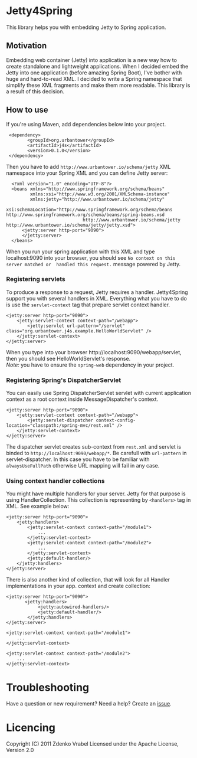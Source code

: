 # Jetty4Spring

This library helps you with embedding Jetty to Spring application.

## Motivation

Embedding web container (Jetty) into application is a new way how to create standalone and lightweight applications. When I decided embed the 
Jetty into one application (before amazing Spring Boot), I've bother with huge and hard-to-read XML. I decided to write a Spring namespace that
simplify these XML fragments and make them more readable. This library is a result of this decision.
 
## How to use

  If you're using Maven, add dependencies below into your project.
  
     <dependency>
            <groupId>org.urbantower</groupId>
            <artifactId>j4s</artifactId>
            <version>0.1.0</version>
     </dependency>
             
  Then you have to add `http://www.urbantower.io/schema/jetty` XML namespace into your Spring XML and you can define Jetty server:
  
      <?xml version="1.0" encoding="UTF-8"?>
      <beans xmlns="http://www.springframework.org/schema/beans"
             xmlns:xsi="http://www.w3.org/2001/XMLSchema-instance"
             xmlns:jetty="http://www.urbantower.io/schema/jetty"
             xsi:schemaLocation="http://www.springframework.org/schema/beans http://www.springframework.org/schema/beans/spring-beans.xsd
                                 http://www.urbantower.io/schema/jetty http://www.urbantower.io/schema/jetty/jetty.xsd">           
          <jetty:server http-port="9090">
          </jetty:server>          
      </beans>
      
  When you run your spring application with this XML and type localhost:9090 into your browser, you should see `No context on this server matched or 
  handled this request.` message powered by Jetty.
    
### Registering servlets
  
  To produce a response to a request, Jetty requires a handler. Jetty4Spring support you with several handlers in XML.
  Everything what you have to do is use the `servlet-context` tag that prepare servlet context handler.
  
    <jetty:server http-port="9090">
        <jetty:servlet-context context-path="/webapp">
            <jetty:servlet url-pattern="/servlet" class="org.urbantower.j4s.example.HelloWorldServlet" />
        </jetty:servlet-context>          
    </jetty:server>               
    
  When you type into your browser http://localhost:9090/webapp/servlet, then you should see HelloWorldServlet's response.  
  *Note:* you have to ensure the `spring-web` dependency in your project.
   
### Registering Spring's DispatcherServlet
   
  You can easily use Spring DispatcherServlet servlet with current application context as a root context inside MessageDispatcher's context.

    <jetty:server http-port="9090">
        <jetty:servlet-context context-path="/webapp">
            <jetty:servlet-dispatcher context-config-location="classpath:/spring-mvc/rest.xml" />
        </jetty:servlet-context>
    </jetty:server>
    
   The dispatcher servlet creates sub-context from `rest.xml` and servlet is binded to `http://localhost:9090/webapp/*`. Be carefull with 
   `url-pattern` in servlet-dispatcher. In this case you have to be familiar with `alwaysUseFullPath` otherwise URL mapping will fail in any case.
   
### Using context handler collections
   
   You might have multiple handlers for your server. Jetty for that purpose is using HandlerCollection. This collection is representing by 
   `<handlers>` tag in XML. See example below:
   
    <jetty:server http-port="9090">
        <jetty:handlers>
            <jetty:servlet-context context-path="/module1">
                ...
            </jetty:servlet-context>
            <jetty:servlet-context context-path="/module2">
                ...
            </jetty:servlet-context>
            <jetty:default-handler/>
        </jetty:handlers>
    </jetty:server>               
   
   There is also another kind of collection, that will look for all Handler implementations in your app. context and create collection:
   
    <jetty:server http-port="9090">
           <jetty:handlers>
                <jetty:autowired-handlers/>
                <jetty:default-handler/>
            </jetty:handlers>
    </jetty:server>
       
    <jetty:servlet-context context-path="/module1">
        ...
    </jetty:servlet-context>
    
    <jetty:servlet-context context-path="/module2">
        ...
    </jetty:servlet-context>
    
# Troubleshooting
    
 Have a question or new requirement? Need a help? Create an [issue](https://github.com/urbantower/jetty4spring/issues/new).
   
# Licencing
    
 Copyright (C) 2011 Zdenko Vrabel Licensed under the Apache License, Version 2.0